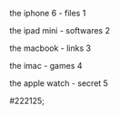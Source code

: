 
the iphone 6 - files 1

the ipad mini - softwares 2

the macbook - links 3

the imac - games 4

the apple watch - secret 5

#222125; 